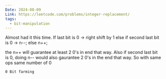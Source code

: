 ```yaml
---
Date: 2024-08-09
Link: https://leetcode.com/problems/integer-replacement/
tags:
  - bit-manipulation
---
```

Almost had it this time.
If last bit is 0 -> right shift by 1
else if second last bit is 0 -> n--;
else n++;

the n++ will guarantee at least 2 0's in end that way. Also if second last bit is 0, doing n-- would also gaurantee 2 0's in the end that way. So with same ops same number of 0

`0 Bit farming`
